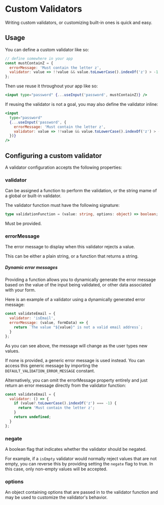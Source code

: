 # Custom Validators

Writing custom validators, or customizing built-in ones is quick and easy.

## Usage

You can define a custom validator like so:

```jsx
// define somewhere in your app
const mustContainZ = {
  errorMessage: 'Must contain the letter z',
  validator: value => !!value && value.toLowerCase().indexOf('z') > -1
};
```

Then use reuse it throughout your app like so:

```jsx
<input type="password" {...useInput('password', mustContainZ)} />
```

If reusing the validator is not a goal, you may also define the validator inline:

```jsx
<input
  type="password"
  {...useInput('password', {
    errorMessage: 'Must contain the letter z',
    validator: value => !!value && value.toLowerCase().indexOf('z') > -1
  })}
/>
```

## Configuring a custom validator

A validator configuration accepts the following properties:

### validator

Can be assigned a function to perform the validation, or the string mame of a global or built-in validator.

The validator function must have the following signature:

```typescript
type validationFunction = (value: string, options: object) => boolean;
```

Must be provided.

### errorMessage

The error message to display when this validator rejects a value.

This can be either a plain string, or a function that returns a string.

##### Dynamic error messages

Providing a function allows you to dynamically generate the error message based on the value of the input being validated, or other data associated with your form.

Here is an example of a validator using a dynamically generated error message:

```jsx
const validateEmail = {
  validator: 'isEmail',
  errorMessage: (value, formData) => {
    return `The value "${value}" is not a valid email address`;
  }
};
```

As you can see above, the message will change as the user types new values.

If none is provided, a generic error message is used instead. You can access this generic message by importing the `DEFAULT_VALIDATION_ERROR_MESSAGE` constant.

Alternatively, you can omit the errorMessage property entirely and just return an error message directly from the validator function:

```jsx
const validateEmail = {
  validator: () => {
    if (value?.toLowerCase().indexOf('z') === -1) {
      return 'Must contain the letter z';
    }
    return undefined;
  }
};
```

### negate

A boolean flag that indicates whether the validator should be negated.

For example, if a `isEmpty` validator would normally reject values that are not empty, you can reverse this by providing setting the `negate` flag to true. In this case, only non-empty values will be accepted.

### options

An object containing options that are passed in to the validator function and may be used to customize the validator's behavior.
